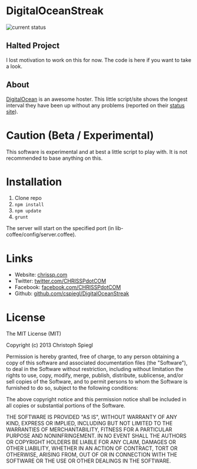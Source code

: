 # DigitalOceanStreak

![current status](https://img.shields.io/badge/current%20status-halted-red?style=flat-square)

## Halted Project

I lost motivation to work on this for now. The code is here if you want to take a look.

## About

[DigitalOcean](https://www.digitalocean.com/?refcode=9822b155cd67) is an awesome hoster. This little script/site shows the longest interval they have been up without any problems (reported on their [status site](http://www.digitaloceanstatus.com/)).

# Caution (Beta / Experimental)

This software is experimental and at best a little script to play with. It is not recommended to base anything on this.

# Installation

1. Clone repo
2. `npm install`
3. `npm update`
4. `grunt`

The server will start on the specified port (in lib-coffee/config/server.coffee).

# Links

* Website: [chrissp.com](http://chrissp.com)
* Twitter: [twitter.com/CHRISSPdotCOM](https://twitter.com/CHRISSPdotCOM)
* Facebook: [facebook.com/CHRISSPdotCOM](https://facebook.com/CHRISSPdotCOM)
* Github: [github.com/cspiegl/DigitalOceanStreak](https://github.com/cspiegl/DigitalOceanStreak)

# License

The MIT License (MIT)

Copyright (c) 2013 Christoph Spiegl

Permission is hereby granted, free of charge, to any person obtaining a copy of this software and associated documentation files (the "Software"), to deal in the Software without restriction, including without limitation the rights to use, copy, modify, merge, publish, distribute, sublicense, and/or sell copies of the Software, and to permit persons to whom the Software is furnished to do so, subject to the following conditions:

The above copyright notice and this permission notice shall be included in all copies or substantial portions of the Software.

THE SOFTWARE IS PROVIDED "AS IS", WITHOUT WARRANTY OF ANY KIND, EXPRESS OR IMPLIED, INCLUDING BUT NOT LIMITED TO THE WARRANTIES OF MERCHANTABILITY, FITNESS FOR A PARTICULAR PURPOSE AND NONINFRINGEMENT. IN NO EVENT SHALL THE AUTHORS OR COPYRIGHT HOLDERS BE LIABLE FOR ANY CLAIM, DAMAGES OR OTHER LIABILITY, WHETHER IN AN ACTION OF CONTRACT, TORT OR OTHERWISE, ARISING FROM, OUT OF OR IN CONNECTION WITH THE SOFTWARE OR THE USE OR OTHER DEALINGS IN THE SOFTWARE.
